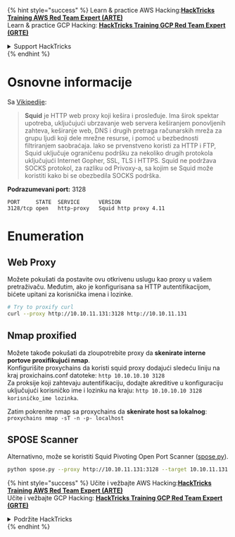 {% hint style="success" %}
Learn & practice AWS Hacking:<img src="/.gitbook/assets/arte.png" alt="" data-size="line">[**HackTricks Training AWS Red Team Expert (ARTE)**](https://training.hacktricks.xyz/courses/arte)<img src="/.gitbook/assets/arte.png" alt="" data-size="line">\
Learn & practice GCP Hacking: <img src="/.gitbook/assets/grte.png" alt="" data-size="line">[**HackTricks Training GCP Red Team Expert (GRTE)**<img src="/.gitbook/assets/grte.png" alt="" data-size="line">](https://training.hacktricks.xyz/courses/grte)

<details>

<summary>Support HackTricks</summary>

* Check the [**subscription plans**](https://github.com/sponsors/carlospolop)!
* **Join the** 💬 [**Discord group**](https://discord.gg/hRep4RUj7f) or the [**telegram group**](https://t.me/peass) or **follow** us on **Twitter** 🐦 [**@hacktricks\_live**](https://twitter.com/hacktricks\_live)**.**
* **Share hacking tricks by submitting PRs to the** [**HackTricks**](https://github.com/carlospolop/hacktricks) and [**HackTricks Cloud**](https://github.com/carlospolop/hacktricks-cloud) github repos.

</details>
{% endhint %}


# Osnovne informacije

Sa [Vikipedije](https://en.wikipedia.org/wiki/Squid\_\(software\)):

> **Squid** je HTTP web proxy koji kešira i prosleđuje. Ima širok spektar upotreba, uključujući ubrzavanje web servera keširanjem ponovljenih zahteva, keširanje web, DNS i drugih pretraga računarskih mreža za grupu ljudi koji dele mrežne resurse, i pomoć u bezbednosti filtriranjem saobraćaja. Iako se prvenstveno koristi za HTTP i FTP, Squid uključuje ograničenu podršku za nekoliko drugih protokola uključujući Internet Gopher, SSL, TLS i HTTPS. Squid ne podržava SOCKS protokol, za razliku od Privoxy-a, sa kojim se Squid može koristiti kako bi se obezbedila SOCKS podrška.

**Podrazumevani port:** 3128
```
PORT     STATE  SERVICE      VERSION
3128/tcp open   http-proxy   Squid http proxy 4.11
```
# Enumeration

## Web Proxy

Možete pokušati da postavite ovu otkrivenu uslugu kao proxy u vašem pretraživaču. Međutim, ako je konfigurisana sa HTTP autentifikacijom, bićete upitani za korisnička imena i lozinke.
```bash
# Try to proxify curl
curl --proxy http://10.10.11.131:3128 http://10.10.11.131
```
## Nmap proxified

Možete takođe pokušati da zloupotrebite proxy da **skenirate interne portove proxifikujući nmap**.\
Konfigurišite proxychains da koristi squid proxy dodajući sledeću liniju na kraj proxichains.conf datoteke: `http 10.10.10.10 3128`  
Za proksije koji zahtevaju autentifikaciju, dodajte akreditive u konfiguraciju uključujući korisničko ime i lozinku na kraju: `http 10.10.10.10 3128 korisničko_ime lozinka`.

Zatim pokrenite nmap sa proxychains da **skenirate host sa lokalnog**: `proxychains nmap -sT -n -p- localhost`

## SPOSE Scanner

Alternativno, može se koristiti Squid Pivoting Open Port Scanner ([spose.py](https://github.com/aancw/spose)).
```bash
python spose.py --proxy http://10.10.11.131:3128 --target 10.10.11.131
```
{% hint style="success" %}
Učite i vežbajte AWS Hacking:<img src="/.gitbook/assets/arte.png" alt="" data-size="line">[**HackTricks Training AWS Red Team Expert (ARTE)**](https://training.hacktricks.xyz/courses/arte)<img src="/.gitbook/assets/arte.png" alt="" data-size="line">\
Učite i vežbajte GCP Hacking: <img src="/.gitbook/assets/grte.png" alt="" data-size="line">[**HackTricks Training GCP Red Team Expert (GRTE)**<img src="/.gitbook/assets/grte.png" alt="" data-size="line">](https://training.hacktricks.xyz/courses/grte)

<details>

<summary>Podržite HackTricks</summary>

* Proverite [**planove pretplate**](https://github.com/sponsors/carlospolop)!
* **Pridružite se** 💬 [**Discord grupi**](https://discord.gg/hRep4RUj7f) ili [**telegram grupi**](https://t.me/peass) ili **pratite** nas na **Twitteru** 🐦 [**@hacktricks\_live**](https://twitter.com/hacktricks\_live)**.**
* **Podelite hakerske trikove slanjem PR-ova na** [**HackTricks**](https://github.com/carlospolop/hacktricks) i [**HackTricks Cloud**](https://github.com/carlospolop/hacktricks-cloud) github repozitorijume.

</details>
{% endhint %}
